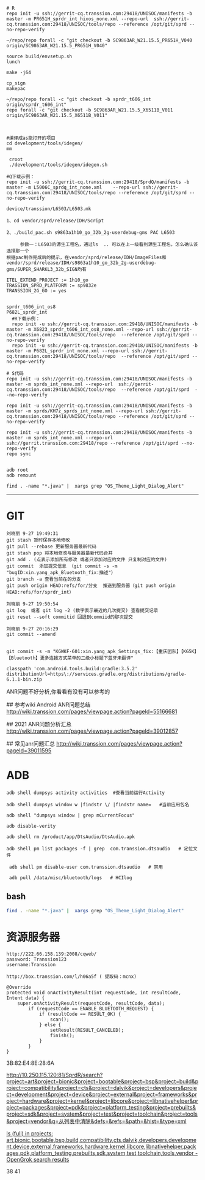 ``` shell
# R
repo init -u ssh://gerrit-cq.transsion.com:29418/UNISOC/manifests -b master -m PR651H_sprdr_int_hixos_none.xml --repo-url  ssh://gerrit-cq.transsion.com:29418/UNISOC/tools/repo --reference /opt/git/sprd --no-repo-verify

~/repo/repo forall -c "git checkout -b SC9863AR_W21.15.5_PR651H_V040 origin/SC9863AR_W21.15.5_PR651H_V040"

source build/envsetup.sh 
lunch

make -j64

cp_sign
makepac

~/repo/repo forall -c "git checkout -b sprdr_t606_int origin/sprdr_t606_int"
repo forall -c "git checkout -b SC9863AR_W21.15.5_X6511B_V011 origin/SC9863AR_W21.15.5_X6511B_V011"



#编译成as能打开的项目
cd development/tools/idegen/
mm

 croot
 ./development/tools/idegen/idegen.sh 

#Q下载示例：
repo init -u ssh://gerrit-cq.transsion.com:29418/SprdQ/manifests -b master -m L5006C_sprdq_int_none.xml    --repo-url ssh://gerrit-cq.transsion.com:29418/UNISOC/tools/repo --reference /opt/git/sprd --no-repo-verify

device/transsion/L6503/L6503.mk

1、cd vendor/sprd/release/IDH/Script

2、./build_pac.sh s9863a1h10_go_32b_2g-userdebug-gms PAC L6503

     参数一：L6503的源生工程名，通过ls  .. 可以在上一级看到源生工程名，怎么确认该选择那一个
根据pac制作完成后的提示，在vendor/sprd/release/IDH/ImageFiles和vendor/sprd/release/IDH/s9863a1h10_go_32b_2g-userdebug-gms/SUPER_SHARKL3_32b_SIGN均有

ITEL_EXTEND_PROJECT := 1h10_go
TRASSION_SPRD_PLATFORM := sp9832e
TRANSSION_2G_GO := yes


sprdr_t606_int_os8
P682L_sprdr_int
  #R下载示例：
  repo init -u ssh://gerrit-cq.transsion.com:29418/UNISOC/manifests -b master -m X6823_sprdr_t606_int_os8_none.xml --repo-url ssh://gerrit-cq.transsion.com:29418/UNISOC/tools/repo  --reference /opt/git/sprd --no-repo-verify 
  repo init -u ssh://gerrit-cq.transsion.com:29418/UNISOC/manifests -b master -m P682L_sprdr_int_none.xml --repo-url ssh://gerrit-cq.transsion.com:29418/UNISOC/tools/repo  --reference /opt/git/sprd --no-repo-verify

# S代码
repo init -u ssh://gerrit-cq.transsion.com:29418/UNISOC/manifests -b master -m sprds_int_none.xml --repo-url  ssh://gerrit-cq.transsion.com:29418/UNISOC/tools/repo  --reference /opt/git/sprd  --no-repo-verify

repo init -u ssh://gerrit-cq.transsion.com:29418/UNISOC/manifests -b master -m sprds/KH7z_sprds_int_none.xml --repo-url ssh://gerrit-cq.transsion.com:29418/UNISOC/tools/repo --reference /opt/git/sprd --no-repo-verify

repo init -u ssh://gerrit-cq.transsion.com:29418/UNISOC/manifests -b master -m sprds_int_none.xml --repo-url  ssh://gerrit.transsion.com:29418/repo --reference /opt/git/sprd --no-repo-verify
repo sync 


adb root
adb remount

find . -name "*.java" |  xargs grep "OS_Theme_Light_Dialog_Alert"
```

---

# GIT



```shell
刘晓丽 9-27 19:49:31
git stash 暂时保存本地修改
git pull --rebase 更新服务器最新代码
git stash pop 将本地修改与服务器最新代码合并
git add . (点表示添加所有修改 或者只添加对应的文件 只复制对应的文件)
git commit  添加提交信息 （git commit -s -m "bugID:xin.yang_apk_Bluetooth_fix:描述"）
git branch -a 查看当前在的分支 
git push origin HEAD:refs/for/分支  推送到服务器（git push origin HEAD:refs/for/sprdr_int）

刘晓丽 9-27 19:50:54
git log  或者 git log -2 (数字表示最近的几次提交) 查看提交记录
git reset --soft commitid 回退到commiid的那次提交 

刘晓丽 9-27 20:16:29
git commit --amend 


git commit -s -m "KGWKF-601:xin.yang_apk_Settings_fix:【重庆团队】【KG5K】【Bluetooth】更多连接方式菜单的二级小标题下蓝牙未翻译"
```



```
classpath 'com.android.tools.build:gradle:3.5.2'
distributionUrl=https\://services.gradle.org/distributions/gradle-6.1.1-bin.zip
```



ANR问题不好分析,你看看有没有可以参考的

\## 参考wiki Android ANR问题总结
http://wiki.transsion.com/pages/viewpage.action?pageId=55166681

\## 2021 ANR问题分析汇总
http://wiki.transsion.com/pages/viewpage.action?pageId=39012857

\## 常见anr问题汇总
http://wiki.transsion.com/pages/viewpage.action?pageId=39011595



# ADB

``` shell
adb shell dumpsys activity activities  #查看当前运行Activity

adb shell dumpsys window w |findstr \/ |findstr name=   #当前应用包名

adb shell "dumpsys window | grep mCurrentFocus"

adb disable-verity

adb shell rm /product/app/DtsAudio/DtsAudio.apk

adb shell pm list packages -f | grep  com.transsion.dtsaudio   # 定位文件

 adb shell pm disable-user com.transsion.dtsaudio   # 禁用
 
 adb pull /data/misc/bluetooth/logs   # HCIlog
```



## bash

```bash
find . -name "*.java" |  xargs grep "OS_Theme_Light_Dialog_Alert"
```





# 资源服务器

```shell
http://222.66.158.139:2008/cqweb/
password: Transsion123 
username:Transsion

http://box.transsion.com/l/h06a5f ( 提取码：mcnx)
```





```
@Override
protected void onActivityResult(int requestCode, int resultCode, Intent data) {
    super.onActivityResult(requestCode, resultCode, data);
        if (requestCode == ENABLE_BLUETOOTH_REQUEST) {
            if (resultCode == RESULT_OK) {
                scan();
            } else {
                setResult(RESULT_CANCELED);
                finish();
            }
        }
}
```



3B:82:E4:8E:28:6A

http://10.250.115.120:81/SprdR/search?project=art&project=bionic&project=bootable&project=bsp&project=build&project=compatibility&project=cts&project=dalvik&project=developers&project=development&project=device&project=external&project=frameworks&project=hardware&project=kernel&project=libcore&project=libnativehelper&project=packages&project=pdk&project=platform_testing&project=prebuilts&project=sdk&project=system&project=test&project=toolchain&project=tools&project=vendor&q=从列表中清除&defs=&refs=&path=&hist=&type=xml

[ls (full) in projects: art,bionic,bootable,bsp,build,compatibility,cts,dalvik,developers,development,device,external,frameworks,hardware,kernel,libcore,libnativehelper,packages,pdk,platform_testing,prebuilts,sdk,system,test,toolchain,tools,vendor - OpenGrok search results](http://10.250.115.120:81/SprdR/search?project=art&project=bionic&project=bootable&project=bsp&project=build&project=compatibility&project=cts&project=dalvik&project=developers&project=development&project=device&project=external&project=frameworks&project=hardware&project=kernel&project=libcore&project=libnativehelper&project=packages&project=pdk&project=platform_testing&project=prebuilts&project=sdk&project=system&project=test&project=toolchain&project=tools&project=vendor&q=ls&defs=&refs=&path=&hist=&type=xml)





38 41


